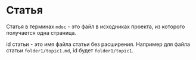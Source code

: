 
Статья
======

Статья в терминах `mdoc` - это файл в исходниках проекта, из которого получается одна 
страница.

id статьи - это имя файла статьи без расширения.
Например для файла статьи `folder1/topic1.md`, id будет `folder1/topic1`.

 